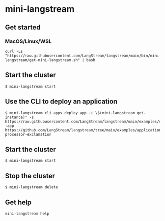 # mini-langstream

## Get started

### MacOS/Linux/WSL

```
curl -Ls "https://raw.githubusercontent.com/LangStream/langstream/main/bin/mini-langstream/get-mini-langstream.sh" | bash
```

## Start the cluster

```
$ mini-langstream start
```

## Use the CLI to deploy an application

```
$ mini-langstream cli apps deploy app -i \$(mini-langstream get-instance)" -s https://raw.githubusercontent.com/LangStream/langstream/main/examples/secrets/secrets.yaml -app https://github.com/LangStream/langstream/tree/main/examples/applications/python-processor-exclamation
```

## Start the cluster

```
$ mini-langstream start
```


## Stop the cluster

```
$ mini-langstream delete
```

## Get help

```
mini-langstream help
```
